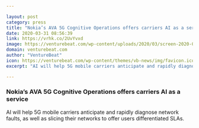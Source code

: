 ```yaml
---

layout: post
category: press
title: "Nokia’s AVA 5G Cognitive Operations offers carriers AI as a service"
date: 2020-03-31 08:56:39
link: https://vrhk.co/2UvYvxd
image: https://venturebeat.com/wp-content/uploads/2020/03/screen-2020-03-27-at-1.07.49-PM.jpg?w=1200&strip=all
domain: venturebeat.com
author: "VentureBeat"
icon: https://venturebeat.com/wp-content/themes/vb-news/img/favicon.ico
excerpt: "AI will help 5G mobile carriers anticipate and rapidly diagnose network faults, as well as slicing their networks to offer users differentiated SLAs."

---
```


### Nokia’s AVA 5G Cognitive Operations offers carriers AI as a service

AI will help 5G mobile carriers anticipate and rapidly diagnose network faults, as well as slicing their networks to offer users differentiated SLAs.